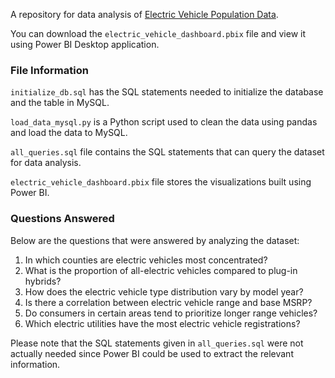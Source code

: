A repository for data analysis of [Electric Vehicle Population Data](https://catalog.data.gov/dataset/electric-vehicle-population-data).

You can download the `electric_vehicle_dashboard.pbix` file and view it using Power BI Desktop application.

### File Information

`initialize_db.sql` has the SQL statements needed to initialize the database and the table in MySQL.

`load_data_mysql.py` is a Python script used to clean the data using pandas and load the data to MySQL.

`all_queries.sql` file contains the SQL statements that can query the dataset for data analysis.

`electric_vehicle_dashboard.pbix` file stores the visualizations built using Power BI.

### Questions Answered

Below are the questions that were answered by analyzing the dataset:
1. In which counties are electric vehicles most concentrated?
2. What is the proportion of all-electric vehicles compared to plug-in hybrids?
3. How does the electric vehicle type distribution vary by model year?
4. Is there a correlation between electric vehicle range and base MSRP?
5. Do consumers in certain areas tend to prioritize longer range vehicles?
6. Which electric utilities have the most electric vehicle registrations?

Please note that the SQL statements given in `all_queries.sql` were not actually needed since Power BI could be used to extract the relevant information.
